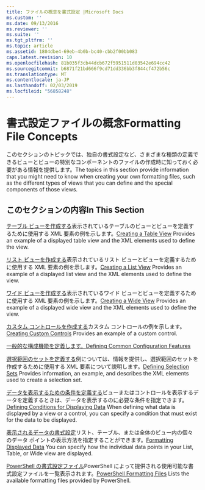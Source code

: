 ```yaml
---
title: ファイルの概念を書式設定 |Microsoft Docs
ms.custom: ''
ms.date: 09/13/2016
ms.reviewer: ''
ms.suite: ''
ms.tgt_pltfrm: ''
ms.topic: article
ms.assetid: 1804dbe4-69eb-4b0b-bc40-cbb2f00bb083
caps.latest.revision: 10
ms.openlocfilehash: 81b035f3cb44dcb672f5951511d03542e694cc42
ms.sourcegitcommit: b6871f21bd666f9cd71dd336bb3f844cf472b56c
ms.translationtype: MT
ms.contentlocale: ja-JP
ms.lasthandoff: 02/03/2019
ms.locfileid: "56858248"
---
```

# <a name="formatting-file-concepts"></a><span data-ttu-id="7eebe-102">書式設定ファイルの概念</span><span class="sxs-lookup"><span data-stu-id="7eebe-102">Formatting File Concepts</span></span>

<span data-ttu-id="7eebe-103">このセクションのトピックでは、独自の書式設定など、さまざまな種類の定義できるビューとビューの特別なコンポーネントのファイルの作成時に知っておく必要がある情報を提供します。</span><span class="sxs-lookup"><span data-stu-id="7eebe-103">The topics in this section provide information that you might need to know when creating your own formatting files, such as the different types of views that you can define and the special components of those views.</span></span>

## <a name="in-this-section"></a><span data-ttu-id="7eebe-104">このセクションの内容</span><span class="sxs-lookup"><span data-stu-id="7eebe-104">In This Section</span></span>

<span data-ttu-id="7eebe-105">[テーブル ビューを作成する](./creating-a-table-view.md)表示されているテーブルのビューとビューを定義するために使用する XML 要素の例を示します。</span><span class="sxs-lookup"><span data-stu-id="7eebe-105">[Creating a Table View](./creating-a-table-view.md) Provides an example of a displayed table view and the XML elements used to define the view.</span></span>

<span data-ttu-id="7eebe-106">[リスト ビューを作成する](./creating-a-list-view.md)表示されているリスト ビューとビューを定義するために使用する XML 要素の例を示します。</span><span class="sxs-lookup"><span data-stu-id="7eebe-106">[Creating a List View](./creating-a-list-view.md) Provides an example of a displayed list view and the XML elements used to define the view.</span></span>

<span data-ttu-id="7eebe-107">[ワイド ビューを作成する](./creating-a-wide-view.md)表示されているワイド ビューとビューを定義するために使用する XML 要素の例を示します。</span><span class="sxs-lookup"><span data-stu-id="7eebe-107">[Creating a Wide View](./creating-a-wide-view.md) Provides an example of a displayed wide view and the XML elements used to define the view.</span></span>

<span data-ttu-id="7eebe-108">[カスタム コントロールを作成する](./creating-custom-controls.md)カスタム コントロールの例を示します。</span><span class="sxs-lookup"><span data-stu-id="7eebe-108">[Creating Custom Controls](./creating-custom-controls.md) Provides an example of a custom control.</span></span>

[<span data-ttu-id="7eebe-109">一般的な構成機能を定義します。</span><span class="sxs-lookup"><span data-stu-id="7eebe-109">Defining Common Configuration Features</span></span>](./defining-common-configuration-features.md)

<span data-ttu-id="7eebe-110">[選択範囲のセットを定義する](./defining-selection-sets.md)例については、情報を提供し、選択範囲のセットを作成するために使用する XML 要素について説明します。</span><span class="sxs-lookup"><span data-stu-id="7eebe-110">[Defining Selection Sets](./defining-selection-sets.md) Provides information, an example, and describes the XML elements used to create a selection set.</span></span>

<span data-ttu-id="7eebe-111">[データを表示するための条件を定義する](./defining-conditions-for-displaying-data.md)ビューまたはコントロールを表示するデータを定義するときは、データを表示するのに必要な条件を指定できます。</span><span class="sxs-lookup"><span data-stu-id="7eebe-111">[Defining Conditions for Displaying Data](./defining-conditions-for-displaying-data.md) When defining what data is displayed by a view or a control, you can specify a condition that must exist for the data to be displayed.</span></span>

<span data-ttu-id="7eebe-112">[表示されるデータの書式設定](./formatting-displayed-data.md)リスト、テーブル、または全体のビュー内の個々 のデータ ポイントの表示方法を指定することができます。</span><span class="sxs-lookup"><span data-stu-id="7eebe-112">[Formatting Displayed Data](./formatting-displayed-data.md) You can specify how the individual data points in your List, Table, or Wide view are displayed.</span></span>

<span data-ttu-id="7eebe-113">[PowerShell の書式設定ファイル](./powershell-formatting-files.md)PowerShell によって提供される使用可能な書式設定ファイルを一覧表示されます。</span><span class="sxs-lookup"><span data-stu-id="7eebe-113">[PowerShell Formatting Files](./powershell-formatting-files.md) Lists the available formatting files provided by PowerShell.</span></span>
